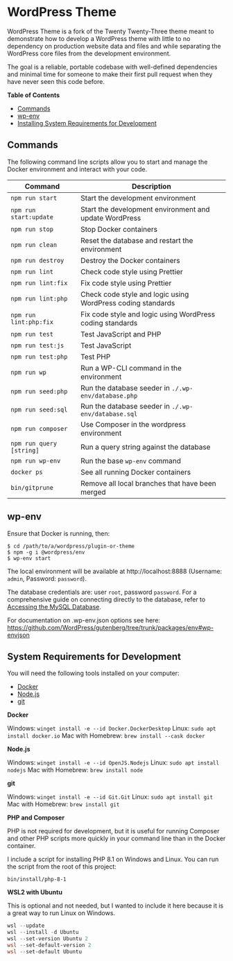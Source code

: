 # WordPress Theme

WordPress Theme is a fork of the Twenty Twenty-Three theme meant to demonstrate how to develop a WordPress theme with little to no dependency on production website data and files and while separating the WordPress core files from the development environment.

The goal is a reliable, portable codebase with well-defined dependencies and minimal time for someone to make their first pull request when they have never seen this code before.

**Table of Contents**

-   [Commands](#commands)
-   [wp-env](#wp-env)
-   [Installing System Requirements for Development](#system-requirements-for-development)

## Commands

The following command line scripts allow you to start and manage the Docker environment and interact with your code.

| Command                  | Description                                                 |
| ------------------------ | ----------------------------------------------------------- |
| `npm run start`          | Start the development environment                           |
| `npm run start:update`   | Start the development environment and update WordPress      |
| `npm run stop`           | Stop Docker containers                                      |
| `npm run clean`          | Reset the database and restart the environment              |
| `npm run destroy`        | Destroy the Docker containers                               |
| `npm run lint`           | Check code style using Prettier                             |
| `npm run lint:fix`       | Fix code style using Prettier                               |
| `npm run lint:php`       | Check code style and logic using WordPress coding standards |
| `npm run lint:php:fix`   | Fix code style and logic using WordPress coding standards   |
| `npm run test`           | Test JavaScript and PHP                                     |
| `npm run test:js`        | Test JavaScript                                             |
| `npm run test:php`       | Test PHP                                                    |
| `npm run wp`             | Run a WP-CLI command in the environment                     |
| `npm run seed:php`       | Run the database seeder in `./.wp-env/database.php`         |
| `npm run seed:sql`       | Run the database seeder in `./.wp-env/database.sql`         |
| `npm run composer`       | Use Composer in the wordpress environment                   |
| `npm run query [string]` | Run a query string against the database                     |
| `npm run wp-env`         | Run the base `wp-env` command                               |
| `docker ps`              | See all running Docker containers                           |
| `bin/gitprune`           | Remove all local branches that have been merged             |

## wp-env

Ensure that Docker is running, then:

```shell
$ cd /path/to/a/wordpress/plugin-or-theme
$ npm -g i @wordpress/env
$ wp-env start
```

The local environment will be available at http://localhost:8888 (Username: `admin`, Password: `password`).

The database credentials are: user `root`, password `password`. For a comprehensive guide on connecting directly to the database, refer to [Accessing the MySQL Database](https://github.com/WordPress/gutenberg/blob/trunk/docs/contributors/code/getting-started-with-code-contribution.md#accessing-the-mysql-database).

For documentation on .wp-env.json options see here: https://github.com/WordPress/gutenberg/tree/trunk/packages/env#wp-envjson

## System Requirements for Development

You will need the following tools installed on your computer:

-   [Docker](https://www.docker.com/products/docker-desktop)
-   [Node.js](https://nodejs.org/en/download/)
-   [git](https://git-scm.com/downloads)

**Docker**

Windows: `winget install -e --id Docker.DockerDesktop`
Linux: `sudo apt install docker.io`
Mac with Homebrew: `brew install --cask docker`

**Node.js**

Windows: `winget install -e --id OpenJS.Nodejs`
Linux: `sudo apt install nodejs`
Mac with Homebrew: `brew install node`

**git**

Windows: `winget install -e --id Git.Git`
Linux: `sudo apt install git`
Mac with Homebrew: `brew install git`

**PHP and Composer**

PHP is not required for development, but it is useful for running Composer and other PHP scripts more quickly in your command line than in the Docker container.

I include a script for installing PHP 8.1 on Windows and Linux. You can run the script from the root of this project:

`bin/install/php-8-1`

**WSL2 with Ubuntu**

This is optional and not needed, but I wanted to include it here because it is a great way to run Linux on Windows.

```powershell
wsl --update
wsl --install -d Ubuntu
wsl --set-version Ubuntu 2
wsl --set-default-version 2
wsl --set-default Ubuntu
```
